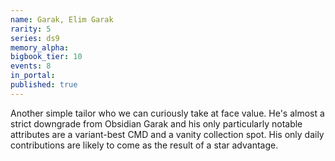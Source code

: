 ```yaml
---
name: Garak, Elim Garak
rarity: 5
series: ds9
memory_alpha:
bigbook_tier: 10
events: 8
in_portal:
published: true
---
```


Another simple tailor who we can curiously take at face value. He's almost a strict downgrade from Obsidian Garak and his only particularly notable attributes are a variant-best CMD and a vanity collection spot. His only daily contributions are likely to come as the result of a star advantage.
